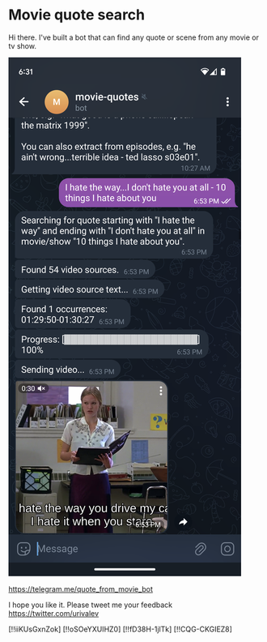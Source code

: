 # Movie quote search

Hi there. I've built a bot that can find any quote or scene from any movie or tv show.

![Screenshot from bot usage](quote-from-movie-screenshot.png)

https://telegram.me/quote_from_movie_bot

I hope you like it. Please tweet me your feedback https://twitter.com/urivalev

[!!iiKUsGxnZok]
[!!oSOeYXUIHZ0]
[!!fD38H-1jlTk]
[!!CQG-CKGIEZ8]
